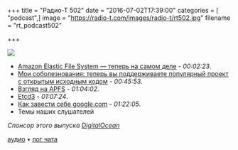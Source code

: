 +++
title = "Радио-Т 502"
date = "2016-07-02T17:39:00"
categories = [ "podcast",]
image = "https://radio-t.com/images/radio-t/rt502.jpg"
filename = "rt_podcast502"

+++

![](https://radio-t.com/images/radio-t/rt502.jpg)

- [Amazon Elastic File System — теперь на самом деле](https://aws.amazon.com/blogs/aws/amazon-elastic-file-system-production-ready-in-three-regions/) - *00:02:23*.
- [Мои соболезнования: теперь вы поддерживаете популярный проект с открытым исходным кодом](https://habrahabr.ru/post/304550/) - *00:45:53*.
- [Взгляд на APFS](http://arstechnica.com/apple/2016/06/a-zfs-developers-analysis-of-the-good-and-bad-in-apples-new-apfs-file-system/) - *01:04:02*.
- [Etcd3](https://coreos.com/blog/etcd3-a-new-etcd.html) - *01:07:24*.
- [Как завести себе google.com](https://www.computest.nl/blog/startencrypt-considered-harmful-today/) - *01:22:05*.
- Темы наших слушателей

_Спонсор этого выпуска [DigitalOcean](https://www.digitalocean.com)_

[аудио](http://cdn.radio-t.com/rt_podcast502.mp3) • [лог чата](http://chat.radio-t.com/logs/radio-t-502.html)
<audio src="http://cdn.radio-t.com/rt_podcast502.mp3" preload="none"></audio>
